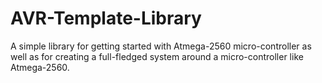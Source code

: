 # AVR-Template-Library
A simple library for getting started with Atmega-2560 micro-controller as well as for creating a full-fledged system around a micro-controller like Atmega-2560.
